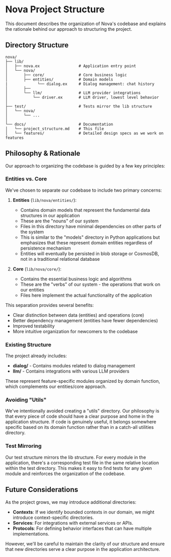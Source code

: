 # Nova Project Structure

This document describes the organization of Nova's codebase and explains the rationale behind our approach to structuring the project.

## Directory Structure

```
nova/
├── lib/
│   ├── nova.ex                 # Application entry point
│   └── nova/
│       ├── core/               # Core business logic 
│       ├── entities/           # Domain models
|             └── dialog.ex     # Dialog management: chat history
│       ├── 
│       └── llm/                # LLM provider integrations
│           └── driver.ex       # LLM driver, lowest level behavior
│
├── test/                       # Tests mirror the lib structure
│   └── nova/
│       └── ...
│
└── docs/                       # Documentation
│   └── project_structure.md    # This file
│   └── features/               # Detailed design specs as we work on features
```

## Philosophy & Rationale

Our approach to organizing the codebase is guided by a few key principles:

### Entities vs. Core

We've chosen to separate our codebase to include two primary concerns:

1. **Entities** (`lib/nova/entities/`):
   - Contains domain models that represent the fundamental data structures in our application
   - These are the "nouns" of our system
   - Files in this directory have minimal dependencies on other parts of the system
   - This is similar to the "models" directory in Python applications but emphasizes that these represent domain entities regardless of persistence mechanism
   - Entities will eventually be persisted in blob storage or CosmosDB, not in a traditional relational database

2. **Core** (`lib/nova/core/`):
   - Contains the essential business logic and algorithms
   - These are the "verbs" of our system - the operations that work on our entities
   - Files here implement the actual functionality of the application

This separation provides several benefits:
- Clear distinction between data (entities) and operations (core)
- Better dependency management (entities have fewer dependencies)
- Improved testability
- More intuitive organization for newcomers to the codebase

### Existing Structure

The project already includes:

- **dialog/** - Contains modules related to dialog management
- **llm/** - Contains integrations with various LLM providers

These represent feature-specific modules organized by domain function, which complements our entities/core approach.

### Avoiding "Utils"

We've intentionally avoided creating a "utils" directory. Our philosophy is that every piece of code should have a clear purpose and home in the application structure. If code is genuinely useful, it belongs somewhere specific based on its domain function rather than in a catch-all utilities directory.

### Test Mirroring

Our test structure mirrors the lib structure. For every module in the application, there's a corresponding test file in the same relative location within the test directory. This makes it easy to find tests for any given module and reinforces the organization of the codebase.

## Future Considerations

As the project grows, we may introduce additional directories:

- **Contexts**: If we identify bounded contexts in our domain, we might introduce context-specific directories.
- **Services**: For integrations with external services or APIs.
- **Protocols**: For defining behavior interfaces that can have multiple implementations.

However, we'll be careful to maintain the clarity of our structure and ensure that new directories serve a clear purpose in the application architecture.
